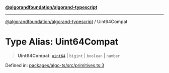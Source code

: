 [**@algorandfoundation/algorand-typescript**](../README.md)

***

[@algorandfoundation/algorand-typescript](../README.md) / Uint64Compat

# Type Alias: Uint64Compat

> **Uint64Compat**: [`uint64`](uint64.md) \| `bigint` \| `boolean` \| `number`

Defined in: [packages/algo-ts/src/primitives.ts:3](https://github.com/algorandfoundation/puya-ts/blob/89ee9cf9a58d93e3ffbb727cfadf537835799a71/packages/algo-ts/src/primitives.ts#L3)
